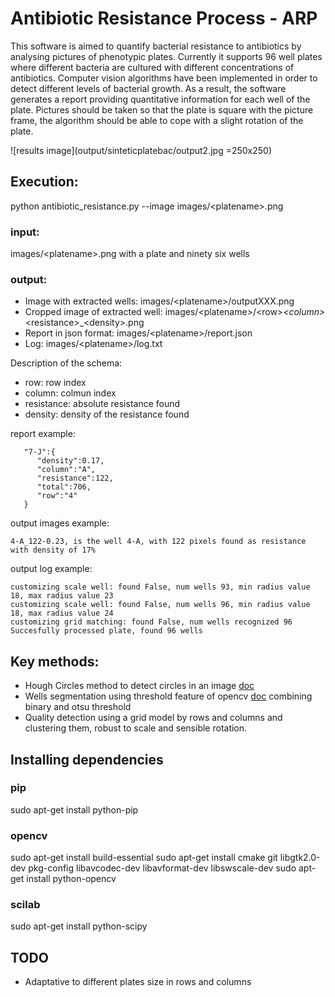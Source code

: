 # Antibiotic Resistance Process - ARP
This software is aimed to quantify bacterial resistance to antibiotics by analysing pictures of phenotypic plates. Currently it supports 96 well plates where different bacteria are cultured with different concentrations of antibiotics. Computer vision algorithms have been implemented in order to detect different levels of bacterial growth. As a result, the software generates a report providing quantitative information for each well of the plate. Pictures should be taken so that the plate is square with the picture frame, the algorithm should be able to cope with a slight rotation of the plate.

![results image](output/sinteticplatebac/output2.jpg =250x250)

## Execution:
python antibiotic_resistance.py --image images/\<platename\>.png

### input:
images/\<platename\>.png with a plate and ninety six wells

### output:
* Image with extracted wells: images/\<platename\>/outputXXX.png 
* Cropped image of extracted well: images/\<platename\>/\<row\>_\<column\>_\<resistance\>_\<density\>.png
* Report in json format: images/\<platename\>/report.json
* Log: images/\<platename\>/log.txt 

Description of the schema:
* row: row index
* column: colmun index
* resistance: absolute resistance found
* density: density of the resistance found

report example:
```
   "7-J":{  
      "density":0.17,
      "column":"A",
      "resistance":122,
      "total":706,
      "row":"4"
   }
```
output images example:
```  
4-A_122-0.23, is the well 4-A, with 122 pixels found as resistance with density of 17%
```
output log example:
```
customizing scale well: found False, num wells 93, min radius value 18, max radius value 23
customizing scale well: found False, num wells 96, min radius value 18, max radius value 24
customizing grid matching: found False, num wells recognized 96
Succesfully processed plate, found 96 wells
```

## Key methods:
* Hough Circles method to detect circles in an image [doc](http://docs.opencv.org/2.4/doc/tutorials/imgproc/imgtrans/hough_circle/hough_circle.html)
* Wells segmentation using threshold feature of opencv [doc](http://docs.opencv.org/2.4/modules/imgproc/doc/miscellaneous_transformations.html#threshold) combining binary and otsu threshold
* Quality detection using a grid model by rows and columns and clustering them, robust to scale and sensible rotation.

## Installing dependencies
### pip
sudo apt-get install python-pip
### opencv
sudo apt-get install build-essential
sudo apt-get install cmake git libgtk2.0-dev pkg-config libavcodec-dev libavformat-dev libswscale-dev
sudo apt-get install python-opencv
### scilab
sudo apt-get install python-scipy

## TODO
* Adaptative to different plates size in rows and columns 
